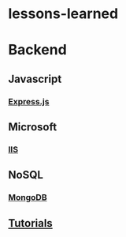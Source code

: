 # lessons-learned

# Backend
## Javascript
### [Express.js](https://github.com/FrisoDenijs/lessons-learned/blob/master/expressjs.md)

## Microsoft
### [IIS](https://github.com/FrisoDenijs/lessons-learned/blob/master/IIS.md)

## NoSQL
### [MongoDB](https://github.com/FrisoDenijs/lessons-learned/blob/master/mongodb.md)

## [Tutorials](https://github.com/FrisoDenijs/lessons-learned/blob/master/tutorials.md)
